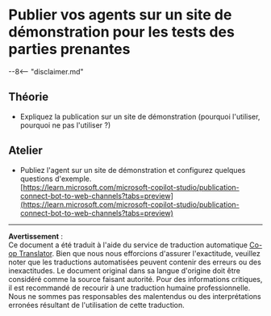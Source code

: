 <!--
CO_OP_TRANSLATOR_METADATA:
{
  "original_hash": "774cce7f425b6d530eedee647cfdbbee",
  "translation_date": "2025-10-17T19:17:41+00:00",
  "source_file": "docs/operative-preview/12-demo-website/README.md",
  "language_code": "fr"
}
-->
# Publier vos agents sur un site de démonstration pour les tests des parties prenantes

--8<-- "disclaimer.md"

## Théorie

- Expliquez la publication sur un site de démonstration (pourquoi l'utiliser, pourquoi ne pas l'utiliser ?)

## Atelier

- Publiez l'agent sur un site de démonstration et configurez quelques questions d'exemple.  
[https://learn.microsoft.com/microsoft-copilot-studio/publication-connect-bot-to-web-channels?tabs=preview](https://learn.microsoft.com/microsoft-copilot-studio/publication-connect-bot-to-web-channels?tabs=preview)

---

**Avertissement** :  
Ce document a été traduit à l'aide du service de traduction automatique [Co-op Translator](https://github.com/Azure/co-op-translator). Bien que nous nous efforcions d'assurer l'exactitude, veuillez noter que les traductions automatisées peuvent contenir des erreurs ou des inexactitudes. Le document original dans sa langue d'origine doit être considéré comme la source faisant autorité. Pour des informations critiques, il est recommandé de recourir à une traduction humaine professionnelle. Nous ne sommes pas responsables des malentendus ou des interprétations erronées résultant de l'utilisation de cette traduction.